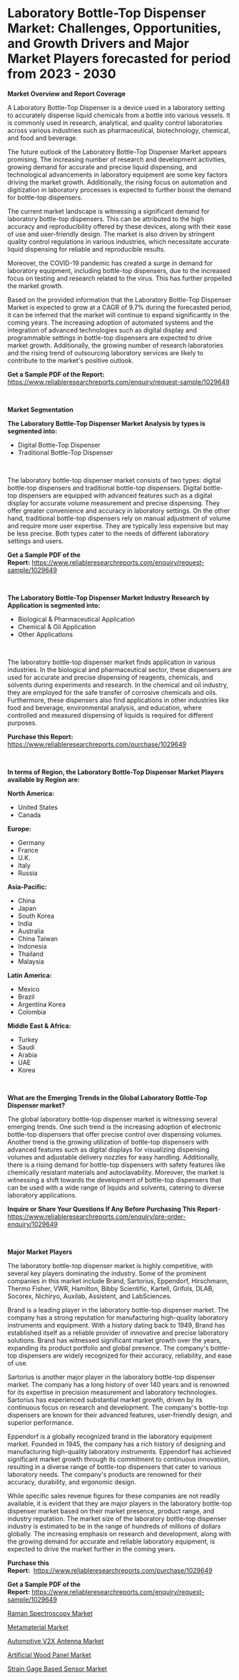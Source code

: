 <p><h1>Laboratory Bottle-Top Dispenser Market: Challenges, Opportunities, and Growth Drivers and Major Market Players forecasted for period from 2023 - 2030</h1></p><p><strong>Market Overview and Report Coverage</strong></p>
<p><p>A Laboratory Bottle-Top Dispenser is a device used in a laboratory setting to accurately dispense liquid chemicals from a bottle into various vessels. It is commonly used in research, analytical, and quality control laboratories across various industries such as pharmaceutical, biotechnology, chemical, and food and beverage.</p><p>The future outlook of the Laboratory Bottle-Top Dispenser Market appears promising. The increasing number of research and development activities, growing demand for accurate and precise liquid dispensing, and technological advancements in laboratory equipment are some key factors driving the market growth. Additionally, the rising focus on automation and digitization in laboratory processes is expected to further boost the demand for bottle-top dispensers.</p><p>The current market landscape is witnessing a significant demand for laboratory bottle-top dispensers. This can be attributed to the high accuracy and reproducibility offered by these devices, along with their ease of use and user-friendly design. The market is also driven by stringent quality control regulations in various industries, which necessitate accurate liquid dispensing for reliable and reproducible results.</p><p>Moreover, the COVID-19 pandemic has created a surge in demand for laboratory equipment, including bottle-top dispensers, due to the increased focus on testing and research related to the virus. This has further propelled the market growth.</p><p>Based on the provided information that the Laboratory Bottle-Top Dispenser Market is expected to grow at a CAGR of 9.7% during the forecasted period, it can be inferred that the market will continue to expand significantly in the coming years. The increasing adoption of automated systems and the integration of advanced technologies such as digital display and programmable settings in bottle-top dispensers are expected to drive market growth. Additionally, the growing number of research laboratories and the rising trend of outsourcing laboratory services are likely to contribute to the market's positive outlook.</p></p>
<p><strong>Get a Sample PDF of the Report:</strong> <a href="https://www.reliableresearchreports.com/enquiry/request-sample/1029649">https://www.reliableresearchreports.com/enquiry/request-sample/1029649</a></p>
<p>&nbsp;</p>
<p><strong>Market Segmentation</strong></p>
<p><strong>The Laboratory Bottle-Top Dispenser Market Analysis by types is segmented into:</strong></p>
<p><ul><li>Digital Bottle-Top Dispenser</li><li>Traditional Bottle-Top Dispenser</li></ul></p>
<p>&nbsp;</p>
<p><p>The laboratory bottle-top dispenser market consists of two types: digital bottle-top dispensers and traditional bottle-top dispensers. Digital bottle-top dispensers are equipped with advanced features such as a digital display for accurate volume measurement and precise dispensing. They offer greater convenience and accuracy in laboratory settings. On the other hand, traditional bottle-top dispensers rely on manual adjustment of volume and require more user expertise. They are typically less expensive but may be less precise. Both types cater to the needs of different laboratory settings and users.</p></p>
<p><strong>Get a Sample PDF of the Report:</strong>&nbsp;<a href="https://www.reliableresearchreports.com/enquiry/request-sample/1029649">https://www.reliableresearchreports.com/enquiry/request-sample/1029649</a></p>
<p>&nbsp;</p>
<p><strong>The Laboratory Bottle-Top Dispenser Market Industry Research by Application is segmented into:</strong></p>
<p><ul><li>Biological & Pharmaceutical Application</li><li>Chemical & Oil Application</li><li>Other Applications</li></ul></p>
<p>&nbsp;</p>
<p><p>The laboratory bottle-top dispenser market finds application in various industries. In the biological and pharmaceutical sector, these dispensers are used for accurate and precise dispensing of reagents, chemicals, and solvents during experiments and research. In the chemical and oil industry, they are employed for the safe transfer of corrosive chemicals and oils. Furthermore, these dispensers also find applications in other industries like food and beverage, environmental analysis, and education, where controlled and measured dispensing of liquids is required for different purposes.</p></p>
<p><strong>Purchase this Report:</strong>&nbsp; <a href="https://www.reliableresearchreports.com/purchase/1029649">https://www.reliableresearchreports.com/purchase/1029649</a></p>
<p>&nbsp;</p>
<p><strong>In terms of Region, the Laboratory Bottle-Top Dispenser Market Players available by Region are:</strong></p>
<p>
    <p> <strong> North America: </strong>
        <ul>
            <li>United States</li>
            <li>Canada</li>
        </ul>
        </p> 
    <p> <strong> Europe: </strong>
        <ul>
            <li>Germany</li>
            <li>France</li>
            <li>U.K.</li>
            <li>Italy</li>
            <li>Russia</li>
        </ul>
        </p> 
    <p> <strong> Asia-Pacific: </strong>
        <ul>
            <li>China</li>
            <li>Japan</li>
            <li>South Korea</li>
            <li>India</li>
            <li>Australia</li>
            <li>China Taiwan</li>
            <li>Indonesia</li>
            <li>Thailand</li>
            <li>Malaysia</li>
        </ul>
        </p> 
    <p> <strong> Latin America: </strong>
        <ul>
            <li>Mexico</li>
            <li>Brazil</li>
            <li>Argentina Korea</li>
            <li>Colombia</li>
        </ul>
        </p> 
    <p> <strong> Middle East & Africa: </strong>
        <ul>
            <li>Turkey</li>
            <li>Saudi</li>
            <li>Arabia</li>
            <li>UAE</li>
            <li>Korea</li>
        </ul>
    </p>
    </p>
<p>&nbsp;</p>
<p><strong>What are the Emerging Trends in the Global Laboratory Bottle-Top Dispenser market?</strong></p>
<p><p>The global laboratory bottle-top dispenser market is witnessing several emerging trends. One such trend is the increasing adoption of electronic bottle-top dispensers that offer precise control over dispensing volumes. Another trend is the growing utilization of bottle-top dispensers with advanced features such as digital displays for visualizing dispensing volumes and adjustable delivery nozzles for easy handling. Additionally, there is a rising demand for bottle-top dispensers with safety features like chemically resistant materials and autoclavability. Moreover, the market is witnessing a shift towards the development of bottle-top dispensers that can be used with a wide range of liquids and solvents, catering to diverse laboratory applications.</p></p>
<p><strong>Inquire or Share Your Questions If Any Before Purchasing This Report</strong>- <a href="https://www.reliableresearchreports.com/enquiry/pre-order-enquiry/1029649">https://www.reliableresearchreports.com/enquiry/pre-order-enquiry/1029649</a></p>
<p>&nbsp;</p>
<p><strong>Major Market Players</strong></p>
<p><p>The laboratory bottle-top dispenser market is highly competitive, with several key players dominating the industry. Some of the prominent companies in this market include Brand, Sartorius, Eppendorf, Hirschmann, Thermo Fisher, VWR, Hamilton, Bibby Scientific, Kartell, Grifols, DLAB, Socorex, Nichiryo, Auxilab, Assistent, and LabSciences.</p><p>Brand is a leading player in the laboratory bottle-top dispenser market. The company has a strong reputation for manufacturing high-quality laboratory instruments and equipment. With a history dating back to 1949, Brand has established itself as a reliable provider of innovative and precise laboratory solutions. Brand has witnessed significant market growth over the years, expanding its product portfolio and global presence. The company's bottle-top dispensers are widely recognized for their accuracy, reliability, and ease of use.</p><p>Sartorius is another major player in the laboratory bottle-top dispenser market. The company has a long history of over 140 years and is renowned for its expertise in precision measurement and laboratory technologies. Sartorius has experienced substantial market growth, driven by its continuous focus on research and development. The company's bottle-top dispensers are known for their advanced features, user-friendly design, and superior performance.</p><p>Eppendorf is a globally recognized brand in the laboratory equipment market. Founded in 1945, the company has a rich history of designing and manufacturing high-quality laboratory instruments. Eppendorf has achieved significant market growth through its commitment to continuous innovation, resulting in a diverse range of bottle-top dispensers that cater to various laboratory needs. The company's products are renowned for their accuracy, durability, and ergonomic design.</p><p>While specific sales revenue figures for these companies are not readily available, it is evident that they are major players in the laboratory bottle-top dispenser market based on their market presence, product range, and industry reputation. The market size of the laboratory bottle-top dispenser industry is estimated to be in the range of hundreds of millions of dollars globally. The increasing emphasis on research and development, along with the growing demand for accurate and reliable laboratory equipment, is expected to drive the market further in the coming years.</p></p>
<p><strong>Purchase this Report:</strong>&nbsp;&nbsp;<a href="https://www.reliableresearchreports.com/purchase/1029649">https://www.reliableresearchreports.com/purchase/1029649</a></p>
<p></p>
<p><strong>Get a Sample PDF of the Report:</strong>&nbsp;<a href="https://www.reliableresearchreports.com/enquiry/request-sample/1029649">https://www.reliableresearchreports.com/enquiry/request-sample/1029649</a></p>
<p><p><a href="https://www.reportprime.com/raman-spectroscopy-r7526">Raman Spectroscopy Market</a></p><p><a href="https://www.reportprime.com/metamaterial-r478">Metamaterial Market</a></p><p><a href="https://medium.com/@judithhoffman05/automotive-v2x-antenna-market-size-growth-forecast-2023-2030-75e7abf68c4f">Automotive V2X Antenna Market</a></p><p><a href="https://issuu.com/reportprime-2/docs/artificial-wood-panel-market-size-2030.pptx?fr=xKAE9_zU1NQ">Artificial Wood Panel Market</a></p><p><a href="https://github.com/RichRobinson5/Market-Research-Report-List-1/blob/main/strain-gage-based-sensor-market.md">Strain Gage Based Sensor Market</a></p></p>